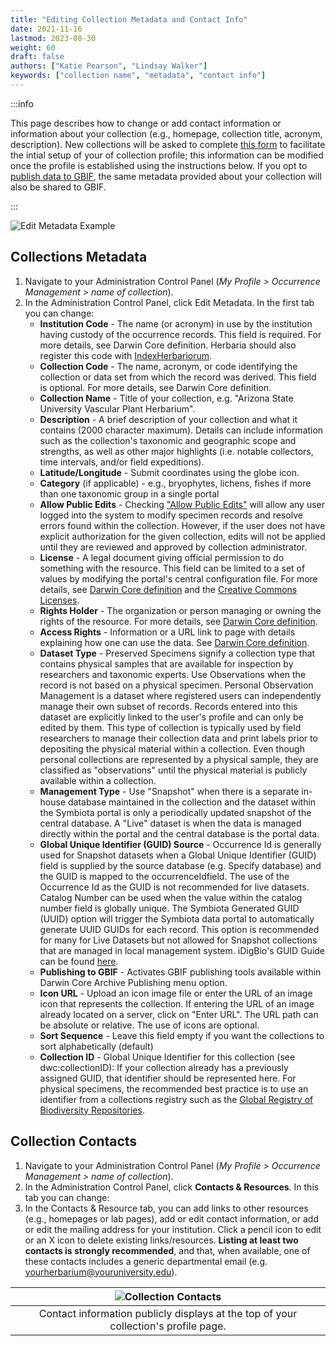 ```yaml
---
title: "Editing Collection Metadata and Contact Info"
date: 2021-11-16
lastmod: 2023-08-30
weight: 60
draft: false
authors: ["Katie Pearson", "Lindsay Walker"]
keywords: ["collection name", "metadata", "contact info"]
---
```


:::info

This page describes how to change or add contact information or information about your collection (e.g., homepage, collection title, acronym, description). New collections will be asked to complete [this form](https://forms.gle/JcSB35c9wyPxiFPi7) to facilitate the intial setup of your of collection profile; this information can be modified once the profile is established using the instructions below. If you opt to [publish data to GBIF](/docs/Collection_Manager_Guide/Data_Publishing/publishing_gbif), the same metadata provided about your collection will also be shared to GBIF.

:::

![Edit Metadata Example](/img/metadata_editor.PNG)

## Collections Metadata

1. Navigate to your Administration Control Panel (_My Profile > Occurrence Management > name of collection_).
2. In the Administration Control Panel, click Edit Metadata. In the first tab you can change:
   - **Institution Code** - The name (or acronym) in use by the institution having custody of the occurrence records. This field is required. For more details, see Darwin Core definition. Herbaria should also register this code with [IndexHerbariorum](https://sweetgum.nybg.org/science/ih/).
   - **Collection Code** - The name, acronym, or code identifying the collection or data set from which the record was derived. This field is optional. For more details, see Darwin Core definition.
   - **Collection Name** - Title of your collection, e.g. "Arizona State University Vascular Plant Herbarium".
   - **Description** - A brief description of your collection and what it contains (2000 character maximum). Details can include information such as the collection's taxonomic and geographic scope and strengths, as well as other major highlights (i.e. notable collectors, time intervals, and/or field expeditions).
   - **Latitude/Longitude** - Submit coordinates using the globe icon.
   - **Category** (if applicable) - e.g., bryophytes, lichens, fishes if more than one taxonomic group in a single portal
   - **Allow Public Edits** - Checking ["Allow Public Edits"](/docs/Collection_Manager_Guide/Comments_Feedback/public_edits) will allow any user logged into the system to modify specimen records and resolve errors found within the collection. However, if the user does not have explicit authorization for the given collection, edits will not be applied until they are reviewed and approved by collection administrator.
   - **License** - A legal document giving official permission to do something with the resource. This field can be limited to a set of values by modifying the portal's central configuration file. For more details, see [Darwin Core definition](http://rs.tdwg.org/dwc/terms/index.htm#dcterms:license) and the [Creative Commons Licenses](https://creativecommons.org/about/cclicenses/).
   - **Rights Holder** - The organization or person managing or owning the rights of the resource. For more details, see [Darwin Core definition](http://rs.tdwg.org/dwc/terms/index.htm#dcterms:rightsHolder).
   - **Access Rights** - Information or a URL link to page with details explaining how one can use the data. See [Darwin Core definition](http://rs.tdwg.org/dwc/terms/index.htm#dcterms:accessRights).
   - **Dataset Type** - Preserved Specimens signify a collection type that contains physical samples that are available for inspection by researchers and taxonomic experts. Use Observations when the record is not based on a physical specimen. Personal Observation Management is a dataset where registered users can independently manage their own subset of records. Records entered into this dataset are explicitly linked to the user's profile and can only be edited by them. This type of collection is typically used by field researchers to manage their collection data and print labels prior to depositing the physical material within a collection. Even though personal collections are represented by a physical sample, they are classified as "observations" until the physical material is publicly available within a collection.
   - **Management Type** - Use "Snapshot" when there is a separate in-house database maintained in the collection and the dataset within the Symbiota portal is only a periodically updated snapshot of the central database. A "Live" dataset is when the data is managed directly within the portal and the central database is the portal data.
   - **Global Unique Identifier (GUID) Source** - Occurrence Id is generally used for Snapshot datasets when a Global Unique Identifier (GUID) field is supplied by the source database (e.g. Specify database) and the GUID is mapped to the occurrenceIdfield. The use of the Occurrence Id as the GUID is not recommended for live datasets. Catalog Number can be used when the value within the catalog number field is globally unique. The Symbiota Generated GUID (UUID) option will trigger the Symbiota data portal to automatically generate UUID GUIDs for each record. This option is recommended for many for Live Datasets but not allowed for Snapshot collections that are managed in local management system. iDigBio's GUID Guide can be found [here](https://www.figma.com/proto/ogNJfQqQkXkFo1ZA87gtsc/GUID-Explorable?node-id=2%3A3&scaling=contain&page-id=0%3A1&starting-point-node-id=2%3A3).
   - **Publishing to GBIF** - Activates GBIF publishing tools available within Darwin Core Archive Publishing menu option.
   - **Icon URL** - Upload an icon image file or enter the URL of an image icon that represents the collection. If entering the URL of an image already located on a server, click on "Enter URL". The URL path can be absolute or relative. The use of icons are optional.
   - **Sort Sequence** - Leave this field empty if you want the collections to sort alphabetically (default)
   - **Collection ID** - Global Unique Identifier for this collection (see dwc:collectionID): If your collection already has a previously assigned GUID, that identifier should be represented here. For physical specimens, the recommended best practice is to use an identifier from a collections registry such as the [Global Registry of Biodiversity Repositories](http://grbio.org).

## Collection Contacts

1. Navigate to your Administration Control Panel (_My Profile > Occurrence Management > name of collection_).
2. In the Administration Control Panel, click **Contacts & Resources**. In this tab you can change:
3. In the Contacts & Resource tab, you can add links to other resources (e.g., homepages or lab pages), add or edit contact information, or add or edit the mailing address for your institution. Click a pencil icon to edit or an X icon to delete existing links/resources. **Listing at least two contacts is strongly recommended**, and that, when available, one of these contacts includes a generic departmental email (e.g. yourherbarium@youruniversity.edu).

|                  ![Collection Contacts](/img/contactsexample.PNG)                   |
| :---------------------------------------------------------------------------------: |
| Contact information publicly displays at the top of your collection's profile page. |
